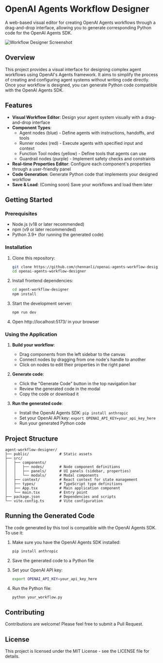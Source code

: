 # OpenAI Agents Workflow Designer

A web-based visual editor for creating OpenAI Agents workflows through a drag-and-drop interface, allowing you to generate corresponding Python code for the OpenAI Agents SDK.

![Workflow Designer Screenshot](./screenshots/workflow-example.png)

## Overview

This project provides a visual interface for designing complex agent workflows using OpenAI's Agents framework. It aims to simplify the process of creating and configuring agent systems without writing code directly. Once your workflow is designed, you can generate Python code compatible with the OpenAI Agents SDK.

## Features

- **Visual Workflow Editor**: Design your agent system visually with a drag-and-drop interface
- **Component Types**:
  - Agent nodes (blue) - Define agents with instructions, handoffs, and tools
  - Runner nodes (red) - Execute agents with specified input and context
  - Function Tool nodes (yellow) - Define tools that agents can use
  - Guardrail nodes (purple) - Implement safety checks and constraints
- **Real-time Properties Editor**: Configure each component's properties through a user-friendly panel
- **Code Generation**: Generate Python code that implements your designed workflow
- **Save & Load**: (Coming soon) Save your workflows and load them later

## Getting Started

### Prerequisites

- Node.js (v18 or later recommended)
- npm (v9 or later recommended)
- Python 3.9+ (for running the generated code)

### Installation

1. Clone this repository:
   ```bash
   git clone https://github.com/chennanli/openai-agents-workflow-designer.git
   cd openai-agents-workflow-designer
   ```

2. Install frontend dependencies:
   ```bash
   cd agent-workflow-designer
   npm install
   ```

3. Start the development server:
   ```bash
   npm run dev
   ```

4. Open http://localhost:5173/ in your browser

### Using the Application

1. **Build your workflow**:
   - Drag components from the left sidebar to the canvas
   - Connect nodes by dragging from one node's handle to another
   - Click on nodes to edit their properties in the right panel

2. **Generate code**:
   - Click the "Generate Code" button in the top navigation bar
   - Review the generated code in the modal
   - Copy the code or download it

3. **Run the generated code**:
   - Install the OpenAI Agents SDK: `pip install anthropic`
   - Set your OpenAI API key: `export OPENAI_API_KEY=your_api_key_here`
   - Run your generated Python code

## Project Structure

```
agent-workflow-designer/
├── public/              # Static assets
├── src/
│   ├── components/
│   │   ├── nodes/       # Node component definitions
│   │   ├── panels/      # UI panels (sidebar, properties)
│   │   └── modals/      # Modal components
│   ├── context/         # React context for state management
│   ├── types/           # TypeScript type definitions
│   ├── App.tsx          # Main application component
│   └── main.tsx         # Entry point
├── package.json         # Dependencies and scripts
└── vite.config.ts       # Vite configuration
```

## Running the Generated Code

The code generated by this tool is compatible with the OpenAI Agents SDK. To use it:

1. Make sure you have the OpenAI Agents SDK installed:
   ```bash
   pip install anthropic
   ```

2. Save the generated code to a Python file

3. Set your OpenAI API key:
   ```bash
   export OPENAI_API_KEY=your_api_key_here
   ```

4. Run the Python file:
   ```bash
   python your_workflow.py
   ```

## Contributing

Contributions are welcome! Please feel free to submit a Pull Request.

## License

This project is licensed under the MIT License - see the LICENSE file for details.
